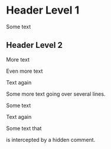 # Header Level 1

Some text

## Header Level 2
More text

<!-- HTML-style comment -->

Even more text

<!--- hidden comment --->

Text again

<!--- hidden --->

Some more text
going over
several lines.
<!--- hidden, no empty line before --->

Some text

<!--- hidden, no empty line after --->
Text again

Some text that
<!--- hidden, no empty lines --->
is intercepted by a hidden comment.